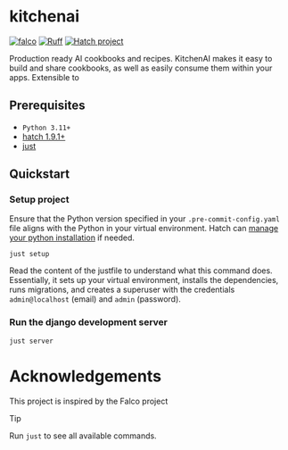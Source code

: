 # kitchenai

[![falco](https://img.shields.io/badge/built%20with-falco-success)](https://github.com/Tobi-De/falco)
[![Ruff](https://img.shields.io/endpoint?url=https://raw.githubusercontent.com/astral-sh/ruff/main/assets/badge/v2.json)](https://github.com/astral-sh/ruff)
[![Hatch project](https://img.shields.io/badge/%F0%9F%A5%9A-Hatch-4051b5.svg)](https://github.com/pypa/hatch)

Production ready AI cookbooks and recipes. KitchenAI makes it easy to build and share cookbooks, as well as easily consume them within your apps. Extensible to 

## Prerequisites

- `Python 3.11+`
- [hatch 1.9.1+](https://hatch.pypa.io/latest/)
- [just](https://github.com/casey/just)

## Quickstart

### Setup project

Ensure that the Python version specified in your `.pre-commit-config.yaml` file aligns with the Python in your virtual environment.
Hatch can [manage your python installation](https://hatch.pypa.io/latest/tutorials/python/manage/) if needed.

```shell
just setup
```
Read the content of the justfile to understand what this command does. Essentially, it sets up your virtual environment,
installs the dependencies, runs migrations, and creates a superuser with the credentials `admin@localhost` (email) and `admin` (password).

### Run the django development server

```shell
just server
```


# Acknowledgements

This project is inspired by the Falco project
> [!TIP]
> Run `just` to see all available commands.
